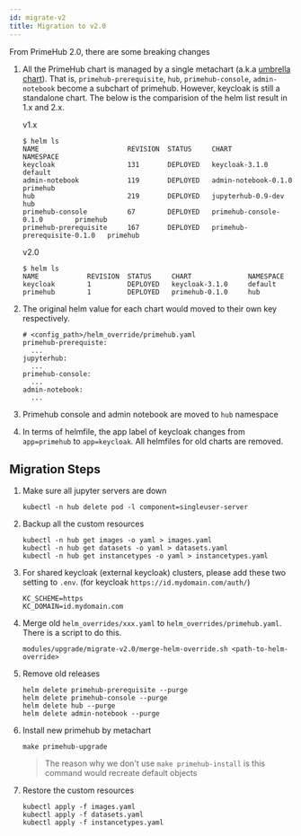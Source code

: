 ```yaml
---
id: migrate-v2 
title: Migration to v2.0
---
```


From PrimeHub 2.0, there are some breaking changes

1. All the PrimeHub chart is managed by a single metachart (a.k.a [umbrella chart](https://github.com/helm/helm/blob/master/docs/charts_tips_and_tricks.md#complex-charts-with-many-dependencies)). That is, `primehub-prerequisite`, `hub`, `primehub-console`, `admin-notebook` become a subchart of primehub. However, keycloak is still a standalone chart. The below is the comparision of the helm list result in 1.x and 2.x. 

   v1.x
   
    ```
    $ helm ls
    NAME                      REVISION  STATUS     CHART                         NAMESPACE
    keycloak                  131       DEPLOYED   keycloak-3.1.0                default    
    admin-notebook            119       DEPLOYED   admin-notebook-0.1.0          primehub
    hub                       219       DEPLOYED   jupyterhub-0.9-dev            hub
    primehub-console          67        DEPLOYED   primehub-console-0.1.0        primehub
    primehub-prerequisite     167       DEPLOYED   primehub-prerequisite-0.1.0   primehub
    ```
    
   v2.0
   
    ```
    $ helm ls
    NAME            REVISION  STATUS     CHART              NAMESPACE
    keycloak        1         DEPLOYED   keycloak-3.1.0     default
    primehub        1         DEPLOYED   primehub-0.1.0     hub
    ```

1. The original helm value for each chart would moved to their own key respectively. 

   ```
   # <config_path>/helm_override/primehub.yaml
   primehub-prerequiste:
     ...
   jupyterhub:
     ...
   primehub-console:
     ...
   admin-notebook:
     ...     
   ```
       
1. Primehub console and admin notebook are moved to `hub` namespace
1. In terms of helmfile, the app label of keycloak changes from `app=primehub` to `app=keycloak`. All helmfiles for old charts are removed.


## Migration Steps

1. Make sure all jupyter servers are down

   ```
   kubectl -n hub delete pod -l component=singleuser-server
   ```
   
1. Backup all the custom resources

    ```
    kubectl -n hub get images -o yaml > images.yaml
    kubectl -n hub get datasets -o yaml > datasets.yaml
    kubectl -n hub get instancetypes -o yaml > instancetypes.yaml
    ```
    
1. For shared keycloak (external keycloak) clusters, please add these two setting to `.env`. (for keycloak `https://id.mydomain.com/auth/`)

   ```
   KC_SCHEME=https
   KC_DOMAIN=id.mydomain.com
   ```
   
1. Merge old `helm_overrides/xxx.yaml` to `helm_overrides/primehub.yaml`. There is a script to do this.

   ```
   modules/upgrade/migrate-v2.0/merge-helm-override.sh <path-to-helm-override>
   ```   

1. Remove old releases

   ```
   helm delete primehub-prerequisite --purge
   helm delete primehub-console --purge
   helm delete hub --purge
   helm delete admin-notebook --purge
   ```

1. Install new primehub by metachart

    ```
    make primehub-upgrade
    ```
    
    > The reason why we don't use `make primehub-install` is this command would recreate default objects
    
1. Restore the custom resources

   ```
   kubectl apply -f images.yaml
   kubectl apply -f datasets.yaml
   kubectl apply -f instancetypes.yaml
   ```
    